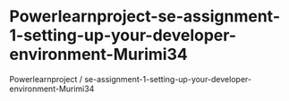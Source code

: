 # Powerlearnproject-se-assignment-1-setting-up-your-developer-environment-Murimi34
Powerlearnproject / se-assignment-1-setting-up-your-developer-environment-Murimi34
